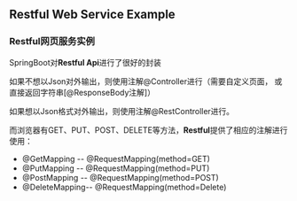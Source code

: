 ## Restful Web Service Example
### Restful网页服务实例
SpringBoot对**Restful Api**进行了很好的封装

如果不想以Json对外输出，则使用注解@Controller进行（需要自定义页面，
或直接返回字符串[@ResponseBody注解]）

如果想以Json格式对外输出，则使用注解@RestController进行。

而浏览器有GET、PUT、POST、DELETE等方法，**Restful**提供了相应的注解进行使用：
   - @GetMapping   -- @RequestMapping(method=GET)
   - @PutMapping   -- @RequestMapping(method=PUT)
   - @PostMapping  -- @RequestMapping(method=POST)
   - @DeleteMapping-- @RequestMapping(method=Delete)